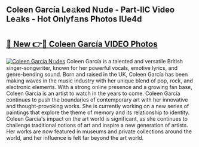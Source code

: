 ## Coleen García Le𝚊ked N𝚞de - Part-IIC Video Le𝚊ks - Hot Onlyf𝚊ns Photos lUe4d

# <h2><a href="http://ab54934.deff.icu/?id=Coleen+Garc%c3%ada">🔗 New 👉🔴 Coleen García VIDEO Photos</a></h2>

[![Coleen García N𝚞des](https://i.imgur.com/rIISA9y.gif)](http://ab54934.deff.icu/?id=Coleen+Garc%c3%ada)
Coleen García is a talented and versatile British singer-songwriter, known for her powerful vocals, emotive lyrics, and genre-bending sound. Born and raised in the UK, Coleen García has been making waves in the music industry with her unique blend of pop, rock, and electronic elements. With a strong online presence and a growing fan base, Coleen García is an artist to watch in the years to come. Coleen García continues to push the boundaries of contemporary art with her innovative and thought-provoking works. She is currently working on a new series of paintings that explore the theme of memory and its relationship to identity. Coleen García's impact on the art world is significant, as she continues to challenge traditional notions of art and inspire a new generation of artists. Her works are now featured in museums and private collections around the world, and her influence is felt far beyond the art world.
